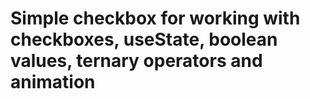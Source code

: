 # Simple checkbox for working with checkboxes, useState, boolean values, ternary operators and animation 